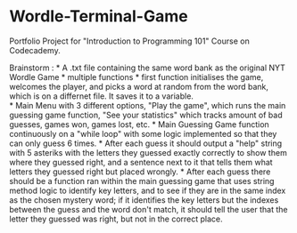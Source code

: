 # Wordle-Terminal-Game
Portfolio Project for "Introduction to Programming 101" Course on Codecademy. 

Brainstorm : 
	* A .txt file containing the same word bank as the original NYT Wordle Game
	* multiple functions
	* first function initialises the game, welcomes the player, and picks a word at random from the word bank, which is on a differnet file. It saves it to a variable.  
	* Main Menu with 3 different options, "Play the game", which runs the main guessing game function, "See your statistics" which tracks amount of bad guesses, games won, games lost, etc. 
	* Main Guessing Game function continuously on a "while loop" with some logic implemented so that they can only guess 6 times. 
	* After each guess it should output a "help" string with 5 asteriks with the letters they guessed exactly correctly to show them where they guessed right, and a sentence next to it that tells them what letters they guessed right but placed wrongly. 
	* After each guess there should be a function ran within the main guessing game that uses string method logic to identify key letters, and to see if they are in the same index as the chosen mystery word; if it identifies the key letters but the indexes between the guess and the word don't match, it should tell the user that the letter they guessed was right, but not in the correct place.
